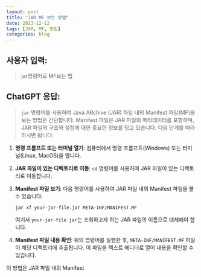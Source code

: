 ```yaml
---
layout: post
title: "JAR MF 보는 방법"
date: 2023-12-12
tags: [JAR, MF, 방법]
categories: blog
---
```


## 사용자 입력:
> jar명령어로 MF보는 법

## ChatGPT 응답:
> `jar` 명령어를 사용하여 Java ARchive (JAR) 파일 내의 Manifest 파일(MF)을 보는 방법은 간단합니다. Manifest 파일은 JAR 파일의 메타데이터를 포함하며, JAR 파일의 구조와 설정에 대한 중요한 정보를 담고 있습니다. 다음 단계를 따라 하시면 됩니다:

1. **명령 프롬프트 또는 터미널 열기**: 컴퓨터에서 명령 프롬프트(Windows) 또는 터미널(Linux, MacOS)을 엽니다.

2. **JAR 파일이 있는 디렉토리로 이동**: `cd` 명령어를 사용하여 JAR 파일이 있는 디렉토리로 이동합니다.

3. **Manifest 파일 보기**: 다음 명령어를 사용하여 JAR 파일 내의 Manifest 파일을 볼 수 있습니다:

   ```
   jar xf your-jar-file.jar META-INF/MANIFEST.MF
   ```

   여기서 `your-jar-file.jar`는 조회하고자 하는 JAR 파일의 이름으로 대체해야 합니다.

4. **Manifest 파일 내용 확인**: 위의 명령어를 실행한 후, `META-INF/MANIFEST.MF` 파일이 해당 디렉토리에 추출됩니다. 이 파일을 텍스트 에디터로 열어 내용을 확인할 수 있습니다.

이 방법은 JAR 파일 내의 Manifest

